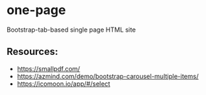 # one-page
Bootstrap-tab-based single page HTML site

## Resources:
- https://smallpdf.com/
- https://azmind.com/demo/bootstrap-carousel-multiple-items/
- https://icomoon.io/app/#/select
